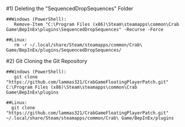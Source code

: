 #1) Deleting the "SequencedDropSequences" Folder

    ##Windows (PowerShell):
       Remove-Item "C:\Program Files (x86)\Steam\steamapps\common\Crab Game\BepInEx\plugins\SequencedDropSequences" -Recurse -Force
    
    ##Linux:
       rm -r ~/.local/share/Steam/steamapps/common/Crab\ Game/BepInEx/plugins/SequencedDropSequences/



#2) Git Cloning the Git Repository

    ##Windows (PowerShell):
       git clone "https://github.com/lammas321/CrabGameFloatingPlayerPatch.git" C:\Program Files (x86)\Steam\steamapps\common\Crab Game\BepInEx\plugins
    
    ##Linux:
      git clone "https://github.com/lammas321/CrabGameFloatingPlayerPatch.git" ~/.local/share/Steam/steamapps/common/Crab\ Game/BepInEx/plugins
